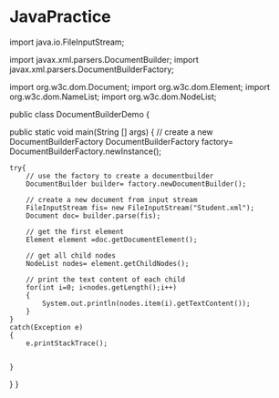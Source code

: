 # JavaPractice

import java.io.FileInputStream;

import javax.xml.parsers.DocumentBuilder;
import javax.xml.parsers.DocumentBuilderFactory;

import org.w3c.dom.Document;
import org.w3c.dom.Element;
import org.w3c.dom.NameList;
import org.w3c.dom.NodeList;

public class DocumentBuilderDemo {
	
public static void main(String [] args)
{
	// create a new DocumentBuilderFactory
	DocumentBuilderFactory factory= DocumentBuilderFactory.newInstance();
	
	try{
		// use the factory to create a documentbuilder
		DocumentBuilder builder= factory.newDocumentBuilder();
		
		// create a new document from input stream
		FileInputStream fis= new FileInputStream("Student.xml");
		Document doc= builder.parse(fis);
		
		// get the first element
		Element element =doc.getDocumentElement();
		
		// get all child nodes
		NodeList nodes= element.getChildNodes();
		
		// print the text content of each child
		for(int i=0; i<nodes.getLength();i++)
		{
			System.out.println(nodes.item(i).getTextContent());
		}
	}
	catch(Exception e)
	{
		e.printStackTrace();
		
		
	}
	
}
}
